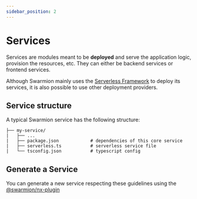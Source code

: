```yaml
---
sidebar_position: 2
---
```


# Services

Services are modules meant to be **deployed** and serve the application logic, provision the resources, etc. They can either be backend services or frontend services.

Although Swarmion mainly uses the [Serverless Framework](https://www.serverless.com/) to deploy its services, it is also possible to use other deployment providers.

## Service structure

A typical Swarmion service has the following structure:

```
├── my-service/
|   ├── ...
|   ├── package.json            # dependencies of this core service
|   ├── serverless.ts           # serverless service file
|   └── tsconfig.json           # typescript config
```

## Generate a Service

You can generate a new service respecting these guidelines using the [@swarmion/nx-plugin](../../how-to/use-swarmion-generators)

